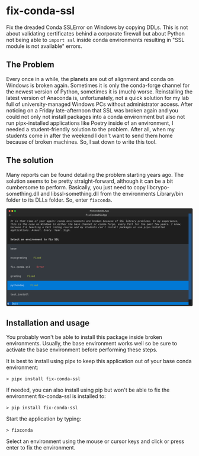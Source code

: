 # fix-conda-ssl

Fix the dreaded Conda SSLError on Windows by copying DDLs. This is not about validating certificates behind a corporate firewall but about Python not being able to `import ssl` inside conda environments resulting in "SSL module is not available" errors.


## The Problem

Every once in a while, the planets are out of alignment and conda on Windows is broken again. Sometimes it is only the conda-forge channel for the newest version of Python, sometimes it is (much) worse. Reinstalling the latest version of Anaconda is, unfortunately, not a quick solution for my lab full of university-managed Windows PCs without administrator access. After noticing on a Friday late-afternoon that SSL was broken again and you could not only not install packages into a conda environment but also not run pipx-installed applications like Poetry inside of an environment, I needed a student-friendly solution to the problem. After all, when my students come in after the weekend I don't want to send them home because of broken machines. So, I sat down to write this tool.


## The solution

Many reports can be found detailing the problem starting years ago. The solution seems to be pretty straight-forward, although it can be a bit cumbersome to perform. Basically, you just need to copy libcrypo-something.dll and libssl-something.dll from the environments Library/bin folder to its DLLs folder. So, enter `fixconda`.

![Screenshot of the terminal user interface](https://raw.githubusercontent.com/davidfokkema/fix-conda-ssl/main/fixcondasslapp_screenshot.svg?token=GHSAT0AAAAAACBVTVLA74NKBKW642F7P5QCZKQZAKQ)


## Installation and usage

You probably won't be able to install this package inside broken environments. Usually, the base environment works well so be sure to activate the base environment before performing these steps.

It is best to install using pipx to keep this application out of your base conda environment:
```
> pipx install fix-conda-ssl
```
If needed, you can also install using pip but won't be able to fix the environment fix-conda-ssl is installed to:
```
> pip install fix-conda-ssl
```
Start the application by typing:
```
> fixconda
```
Select an environment using the mouse or cursor keys and click or press enter to fix the environment.